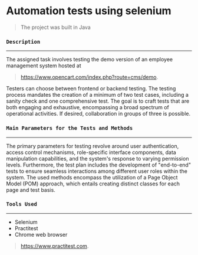 # Automation tests using selenium 

> The project was built in Java

### `Description`
---
The assigned task involves testing the demo version of an employee management system hosted at
> https://www.opencart.com/index.php?route=cms/demo.

Testers can choose between frontend or backend testing. The testing process mandates the creation of a minimum of two test cases, including a sanity check and one comprehensive test. The goal is to craft tests that are both engaging and exhaustive, encompassing a broad spectrum of operational activities. If desired, collaboration in groups of three is possible.



### `Main Parameters for the Tests and Methods`
---
The primary parameters for testing revolve around user authentication, access control mechanisms, role-specific interface components, data manipulation capabilities, and the system's response to varying permission levels. Furthermore, the test plan includes the development of "end-to-end" tests to ensure seamless interactions among different user roles within the system. The used methods encompass the utilization of a Page Object Model (POM) approach, which entails creating distinct classes for each page and test basis.


### `Tools Used`
---
- Selenium 
- Practitest
- Chrome  web browser

> https://www.practitest.com.


